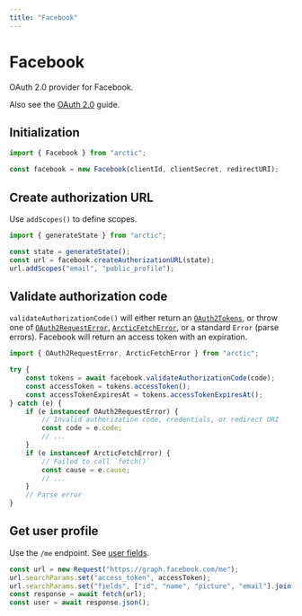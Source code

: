 ```yaml
---
title: "Facebook"
---
```


# Facebook

OAuth 2.0 provider for Facebook.

Also see the [OAuth 2.0](/guides/oauth2) guide.

## Initialization

```ts
import { Facebook } from "arctic";

const facebook = new Facebook(clientId, clientSecret, redirectURI);
```

## Create authorization URL

Use `addScopes()` to define scopes.

```ts
import { generateState } from "arctic";

const state = generateState();
const url = facebook.createAuthorizationURL(state);
url.addScopes("email", "public_profile");
```

## Validate authorization code

`validateAuthorizationCode()` will either return an [`OAuth2Tokens`](/reference/main/OAuth2Tokens), or throw one of [`OAuth2RequestError`](/reference/main/OAuth2RequestError), [`ArcticFetchError`](/reference/main/ArcticFetchError), or a standard `Error` (parse errors). Facebook will return an access token with an expiration.

```ts
import { OAuth2RequestError, ArcticFetchError } from "arctic";

try {
	const tokens = await facebook.validateAuthorizationCode(code);
	const accessToken = tokens.accessToken();
	const accessTokenExpiresAt = tokens.accessTokenExpiresAt();
} catch (e) {
	if (e instanceof OAuth2RequestError) {
		// Invalid authorization code, credentials, or redirect URI
		const code = e.code;
		// ...
	}
	if (e instanceof ArcticFetchError) {
		// Failed to call `fetch()`
		const cause = e.cause;
		// ...
	}
	// Parse error
}
```

## Get user profile

Use the `/me` endpoint. See [user fields](https://developers.facebook.com/docs/graph-api/reference/user#Reading).

```ts
const url = new Request("https://graph.facebook.com/me");
url.searchParams.set("access_token", accessToken);
url.searchParams.set("fields", ["id", "name", "picture", "email"].join(","));
const response = await fetch(url);
const user = await response.json();
```
